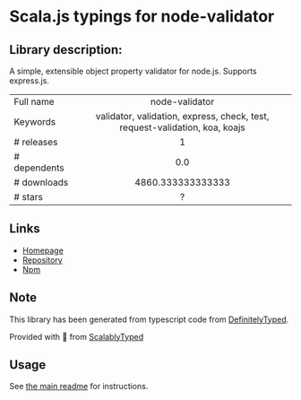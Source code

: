
# Scala.js typings for node-validator


## Library description:
A simple, extensible object property validator for node.js. Supports express.js.

|                    |                 |
| ------------------ | :-------------: |
| Full name          | node-validator |
| Keywords           | validator, validation, express, check, test, request-validation, koa, koajs |
| # releases         | 1 |
| # dependents       | 0.0 |
| # downloads        | 4860.333333333333 |
| # stars            | ? |

## Links
- [Homepage](https://bitbucket.org/gregbacchus/node-validator/overview)
- [Repository](https://bitbucket.org/gregbacchus/node-validator)
- [Npm](https://www.npmjs.com/package/node-validator)
    


## Note
This library has been generated from typescript code from [DefinitelyTyped](https://definitelytyped.org).

Provided with :purple_heart: from [ScalablyTyped](https://github.com/oyvindberg/ScalablyTyped)

## Usage
See [the main readme](../../readme.md) for instructions.


